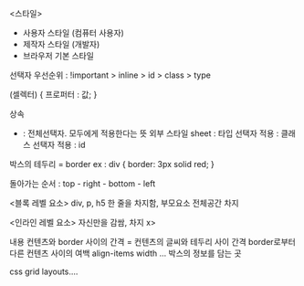 <스타일>
- 사용자 스타일 (컴퓨터 사용자)
- 제작자 스타일 (개발자)
- 브라우저 기본 스타일

선택자 우선순위 : !important > inline > id > class > type

<html 선언 방법>
(셀렉터) { 프로퍼터 : 값; }

상속

* : 전체선택자. 모두에게 적용한다는 뜻
외부 스타일 sheet : 
타입 선택자 적용 : 
클래스 선택자 적용 : 
id 

<box model>
박스의 테두리 = border
ex :
div {
    border: 3px solid red;
}

돌아가는 순서 : top - right - bottom - left

<블록 레벨 요소>
div, p, h5
한 줄을 차지함, 부모요소 전체공간 차지

<인라인 레벨 요소>
자신만을 감쌈, 차지 x>

<content>
내용
<padding>
컨텐츠와 border 사이의 간격 = 컨텐츠의 글씨와 테두리 사이 간격

<margin>
border로부터 다른 컨텐츠 사이의 여백

<flexbox>
align-items
width
...
박스의 정보를 담는 곳


css grid layouts....

